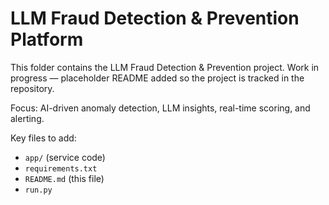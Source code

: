 # LLM Fraud Detection & Prevention Platform

This folder contains the LLM Fraud Detection & Prevention project. Work in progress — placeholder README added so the project is tracked in the repository.

Focus: AI-driven anomaly detection, LLM insights, real-time scoring, and alerting.

Key files to add:
- `app/` (service code)
- `requirements.txt`
- `README.md` (this file)
- `run.py`

